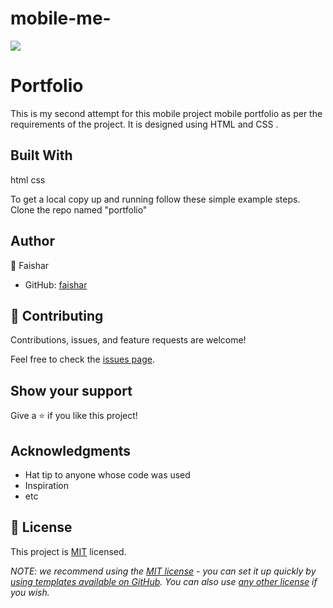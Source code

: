 # mobile-me-

  ![](https://img.shields.io/badge/Microverse-blueviolet)

# Portfolio

This is my second attempt for this mobile project mobile portfolio as per the requirements of the project. It is designed using HTML and CSS .

## Built With

html
css

To get a local copy up and running follow these simple example steps.
Clone the repo named "portfolio"

## Author

👤 Faishar 

- GitHub: [faishar](https://github.com/Robinson-faike123)


## 🤝 Contributing

Contributions, issues, and feature requests are welcome!

Feel free to check the [issues page](../../issues/).

## Show your support

Give a ⭐️ if you like this project!

## Acknowledgments

- Hat tip to anyone whose code was used
- Inspiration
- etc

## 📝 License

This project is [MIT](./LICENSE) licensed.

_NOTE: we recommend using the [MIT license](https://choosealicense.com/licenses/mit/) - you can set it up quickly by [using templates available on GitHub](https://docs.github.com/en/communities/setting-up-your-project-for-healthy-contributions/adding-a-license-to-a-repository). You can also use [any other license](https://choosealicense.com/licenses/) if you wish._